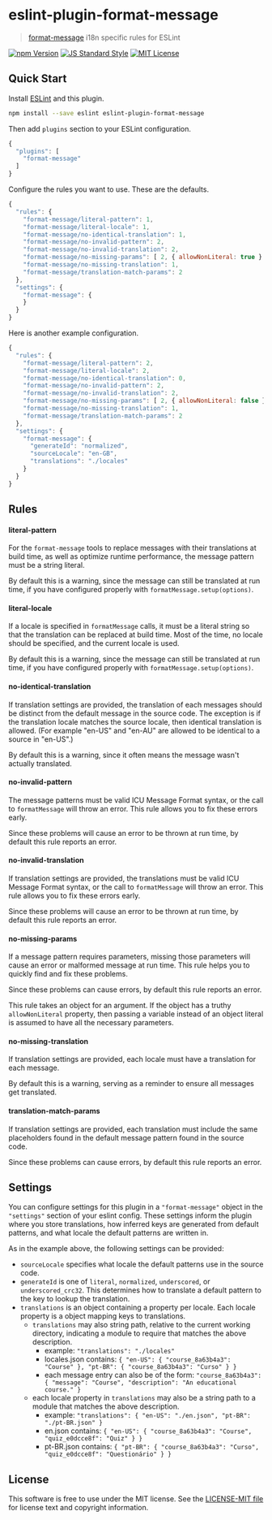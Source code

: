 # eslint-plugin-format-message

> [format-message][format-message] i18n specific rules for ESLint

[![npm Version][npm-image]][npm]
[![JS Standard Style][style-image]][style]
[![MIT License][license-image]][LICENSE]


Quick Start
-----------

Install [ESLint][eslint] and this plugin.

```sh
npm install --save eslint eslint-plugin-format-message
```

Then add `plugins` section to your ESLint configuration.

```js
{
  "plugins": [
    "format-message"
  ]
}
```

Configure the rules you want to use. These are the defaults.

```js
{
  "rules": {
    "format-message/literal-pattern": 1,
    "format-message/literal-locale": 1,
    "format-message/no-identical-translation": 1,
    "format-message/no-invalid-pattern": 2,
    "format-message/no-invalid-translation": 2,
    "format-message/no-missing-params": [ 2, { allowNonLiteral: true } ],
    "format-message/no-missing-translation": 1,
    "format-message/translation-match-params": 2
  },
  "settings": {
    "format-message": {
    }
  }
}
```

Here is another example configuration.

```js
{
  "rules": {
    "format-message/literal-pattern": 2,
    "format-message/literal-locale": 2,
    "format-message/no-identical-translation": 0,
    "format-message/no-invalid-pattern": 2,
    "format-message/no-invalid-translation": 2,
    "format-message/no-missing-params": [ 2, { allowNonLiteral: false } ],
    "format-message/no-missing-translation": 1,
    "format-message/translation-match-params": 2
  },
  "settings": {
    "format-message": {
      "generateId": "normalized",
      "sourceLocale": "en-GB",
      "translations": "./locales"
    }
  }
}
```


Rules
-----

#### literal-pattern

For the `format-message` tools to replace messages with their translations at build time, as well as optimize runtime performance, the message pattern must be a string literal.

By default this is a warning, since the message can still be translated at run time, if you have configured properly with `formatMessage.setup(options)`.

#### literal-locale

If a locale is specified in `formatMessage` calls, it must be a literal string so that the translation can be replaced at build time. Most of the time, no locale should be specified, and the current locale is used.

By default this is a warning, since the message can still be translated at run time, if you have configured properly with `formatMessage.setup(options)`.

#### no-identical-translation

If translation settings are provided, the translation of each messages should be distinct from the default message in the source code. The exception is if the translation locale matches the source locale, then identical translation is allowed. (For example "en-US" and "en-AU" are allowed to be identical to a source in "en-US".)

By default this is a warning, since it often means the message wasn't actually translated.

#### no-invalid-pattern

The message patterns must be valid ICU Message Format syntax, or the call to `formatMessage` will throw an error. This rule allows you to fix these errors early.

Since these problems will cause an error to be thrown at run time, by default this rule reports an error.

#### no-invalid-translation

If translation settings are provided, the translations must be valid ICU Message Format syntax, or the call to `formatMessage` will throw an error. This rule allows you to fix these errors early.

Since these problems will cause an error to be thrown at run time, by default this rule reports an error.

#### no-missing-params

If a message pattern requires parameters, missing those parameters will cause an error or malformed message at run time. This rule helps you to quickly find and fix these problems.

Since these problems can cause errors, by default this rule reports an error.

This rule takes an object for an argument. If the object has a truthy `allowNonLiteral` property, then passing a variable instead of an object literal is assumed to have all the necessary parameters.

#### no-missing-translation

If translation settings are provided, each locale must have a translation for each message.

By default this is a warning, serving as a reminder to ensure all messages get translated.

#### translation-match-params

If translation settings are provided, each translation must include the same placeholders found in the default message pattern found in the source code.

Since these problems can cause errors, by default this rule reports an error.


Settings
--------

You can configure settings for this plugin in a `"format-message"` object in the `"settings"` section of your eslint config. These settings inform the plugin where you store translations, how inferred keys are generated from default patterns, and what locale the default patterns are written in.

As in the example above, the following settings can be provided:

* `sourceLocale` specifies what locale the default patterns use in the source code.
* `generateId` is one of `literal`, `normalized`, `underscored`, or `underscored_crc32`. This determines how to translate a default pattern to the key to lookup the translation.
* `translations` is an object containing a property per locale. Each locale property is a object mapping keys to translations.
  * `translations` may also string path, relative to the current working directory, indicating a module to require that matches the above description.
    * example: `"translations": "./locales"`
    * locales.json contains: `{ "en-US": { "course_8a63b4a3": "Course" }, "pt-BR": { "course_8a63b4a3": "Curso" } }`
    * each message entry can also be of the form: `"course_8a63b4a3": { "message": "Course", "description": "An educational course." }`
  * each locale property in `translations` may also be a string path to a module that matches the above description.
    * example: `"translations": { "en-US": "./en.json", "pt-BR": "./pt-BR.json" }`
    * en.json contains: `{ "en-US": { "course_8a63b4a3": "Course", "quiz_e0dcce8f": "Quiz" } }`
    * pt-BR.json contains: `{ "pt-BR": { "course_8a63b4a3": "Curso", "quiz_e0dcce8f": "Questionário" } }`


License
-------

This software is free to use under the MIT license. See the [LICENSE-MIT file][LICENSE] for license text and copyright information.


[npm]: https://www.npmjs.org/package/eslint-plugin-format-message
[npm-image]: https://img.shields.io/npm/v/eslint-plugin-format-message.svg
[style]: https://github.com/feross/standard
[style-image]: https://img.shields.io/badge/code%20style-standard-brightgreen.svg
[license-image]: https://img.shields.io/npm/l/eslint-plugin-format-message.svg
[eslint]: http://eslint.org
[format-message]: https://github.com/format-message/format-message
[LICENSE]: https://github.com/format-message/format-message/blob/master/LICENSE-MIT

